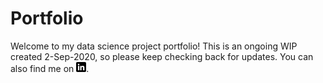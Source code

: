# Portfolio
<!-- Actual text -->
Welcome to my data science project portfolio! This is an ongoing WIP created 2-Sep-2020, so please keep checking back for updates. You can also find me on [![LinkedIn][1.1]][1].

<!-- Icons -->

[1.1]: https://raw.githubusercontent.com/Colt45/portfolio/master/images/linkedin-icon.png (LinkedIn icon without padding)

<!-- Links -->

[1]: https://www.linkedin.com/in/coltallen-datascientist

